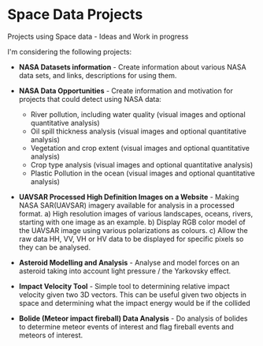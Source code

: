 # Space Data Projects

Projects using Space data - Ideas and Work in progress

I'm considering the following projects:

 - **NASA Datasets information** - Create information about various NASA data sets, and links, descriptions for using them.
 
 -  **NASA Data Opportunities** - Create information and motivation for projects that could detect using NASA data:   
    - River pollution, including water quality (visual images and optional quantitative analysis)
    - Oil spill thickness analysis (visual images and optional quantitative analysis)
    - Vegetation and crop extent (visual images and optional quantitative analysis)
    - Crop type analysis (visual images and optional quantitative analysis)
    - Plastic Pollution in the ocean (visual images and optional quantitative analysis)

 - **UAVSAR Processed High Definition Images on a Website** - Making NASA SAR(UAVSAR) imagery available for analysis in a processed format.
   a) High resolution images of various landscapes, oceans, rivers, starting with one image as an example.
   b) Display RGB color model of the UAVSAR image using various polarizations as colours.
   c) Allow the raw data  HH, VV, VH or HV data to be displayed for specific pixels so they can be analysed.
 
 -  **Asteroid Modelling and Analysis** - Analyse and model forces on an asteroid taking into account light pressure / the Yarkovsky effect.

 -  **Impact Velocity Tool** - Simple tool to determining relative impact velocity given two 3D vectors.
   This can be useful given two objects in space and determining what the impact energy would be if the collided
   
 -  **Bolide (Meteor impact fireball) Data Analysis** - Do analysis of bolides to determine meteor events of interest and flag fireball events
   and meteors of interest.



